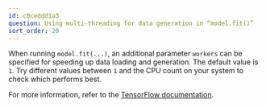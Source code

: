 ```yaml
---
id: c0ceddd1a3
question: Using multi-threading for data generation in “model.fit()”
sort_order: 20
---
```


When running `model.fit(...)`, an additional parameter `workers` can be specified for speeding up data loading and generation. The default value is `1`. Try different values between `1` and the CPU count on your system to check which performs best.

For more information, refer to the [TensorFlow documentation](https://www.tensorflow.org/api_docs/python/tf/keras/Model#fit).